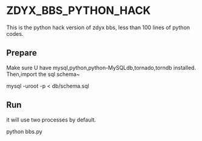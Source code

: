 ZDYX_BBS_PYTHON_HACK
====================

This is the python hack version of zdyx bbs, less than 100 lines of python codes.


Prepare
-----------------
Make sure U have mysql,python,python-MySQLdb,tornado,torndb installed.
Then,import the sql schema~


mysql -uroot -p < db/schema.sql


Run
-----------------
it will use two processes by default.


python bbs.py


